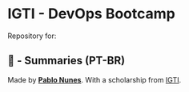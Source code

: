 # IGTI - DevOps Bootcamp

Repository for:

## 📝 - **Summaries** (PT-BR)

Made by [**Pablo Nunes**](https://github.com/PabloNunes).
With a scholarship from [IGTI](https://www.igti.com.br/).

